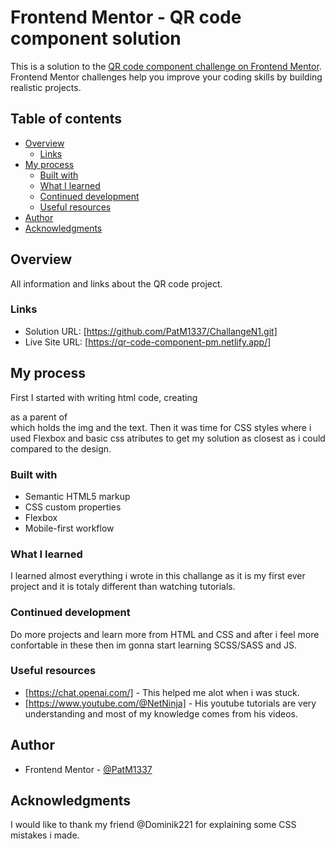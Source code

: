 # Frontend Mentor - QR code component solution

This is a solution to the [QR code component challenge on Frontend Mentor](https://www.frontendmentor.io/challenges/qr-code-component-iux_sIO_H). Frontend Mentor challenges help you improve your coding skills by building realistic projects. 

## Table of contents

- [Overview](#overview)
  - [Links](#links)
- [My process](#my-process)
  - [Built with](#built-with)
  - [What I learned](#what-i-learned)
  - [Continued development](#continued-development)
  - [Useful resources](#useful-resources)
- [Author](#author)
- [Acknowledgments](#acknowledgments)


## Overview

All information and links about the QR code project.

### Links

- Solution URL: [https://github.com/PatM1337/ChallangeN1.git]
- Live Site URL: [https://qr-code-component-pm.netlify.app/]

## My process

First I started with writing html code, creating <div class="container"> as a parent of <div class="wrapper"> which holds the img and the text. Then it was time for CSS styles where i used Flexbox and basic css atributes to get my solution as closest as i could compared to the design. 

### Built with

- Semantic HTML5 markup
- CSS custom properties
- Flexbox
- Mobile-first workflow

### What I learned

I learned almost everything i wrote in this challange as it is my first ever project and it is totaly different than watching tutorials.


### Continued development

Do more projects and learn more from HTML and CSS and after i feel more confortable in these then im gonna start learning SCSS/SASS and JS.

### Useful resources

- [https://chat.openai.com/] - This helped me alot when i was stuck.
- [https://www.youtube.com/@NetNinja] - His youtube tutorials are very understanding and most of my knowledge comes from his videos.

## Author

- Frontend Mentor - [@PatM1337](https://www.frontendmentor.io/profile/PatM1337)

## Acknowledgments

I would like to thank my friend @Dominik221 for explaining some CSS mistakes i made.
